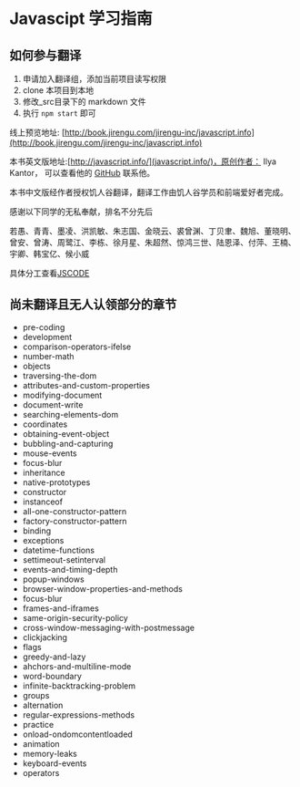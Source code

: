 Javascipt 学习指南
=======

## 如何参与翻译

1. 申请加入翻译组，添加当前项目读写权限
1. clone 本项目到本地
2. 修改_src目录下的 markdown 文件
3. 执行 `npm start` 即可

线上预览地址: [http://book.jirengu.com/jirengu-inc/javascript.info](http://book.jirengu.com/jirengu-inc/javascript.info)

本书英文版地址:[http://javascript.info/](javascript.info/)，原创作者： Ilya Kantor， 可以查看他的 [GitHub](https://github.com/iliakan) 联系他。

本书中文版经作者授权饥人谷翻译，翻译工作由饥人谷学员和前端爱好者完成。

感谢以下同学的无私奉献，排名不分先后

若愚、青青、墨凌、洪凯敏、朱志国、金晓云、裘曾渊、丁贝聿、魏旭、董晓明、曾安、曾涛、周鹭江、李栋、徐月星、朱超然、惊鸿三世、陆恩泽、付萍、王楠、宇卿、韩宝亿、候小威

具体分工查看[JSCODE](http://jscode.me/topic/98/%E5%86%85%E5%AE%B9%E5%A4%A7%E7%BA%B2-%E4%BB%BB%E5%8A%A1%E5%88%86%E5%B7%A5)

## 尚未翻译且无人认领部分的章节

- pre-coding
- development
- comparison-operators-ifelse
- number-math
- objects
- traversing-the-dom
- attributes-and-custom-properties
- modifying-document
- document-write
- searching-elements-dom
- coordinates
- obtaining-event-object
- bubbling-and-capturing
- mouse-events
- focus-blur
- inheritance
- native-prototypes
- constructor
- instanceof
- all-one-constructor-pattern
- factory-constructor-pattern
- binding
- exceptions
- datetime-functions
- settimeout-setinterval
- events-and-timing-depth
- popup-windows
- browser-window-properties-and-methods
- focus-blur
- frames-and-iframes
- same-origin-security-policy
- cross-window-messaging-with-postmessage
- clickjacking
- flags
- greedy-and-lazy
- ahchors-and-multiline-mode
- word-boundary
- infinite-backtracking-problem
- groups
- alternation
- regular-expressions-methods
- practice
- onload-ondomcontentloaded
- animation
- memory-leaks
- keyboard-events
- operators


